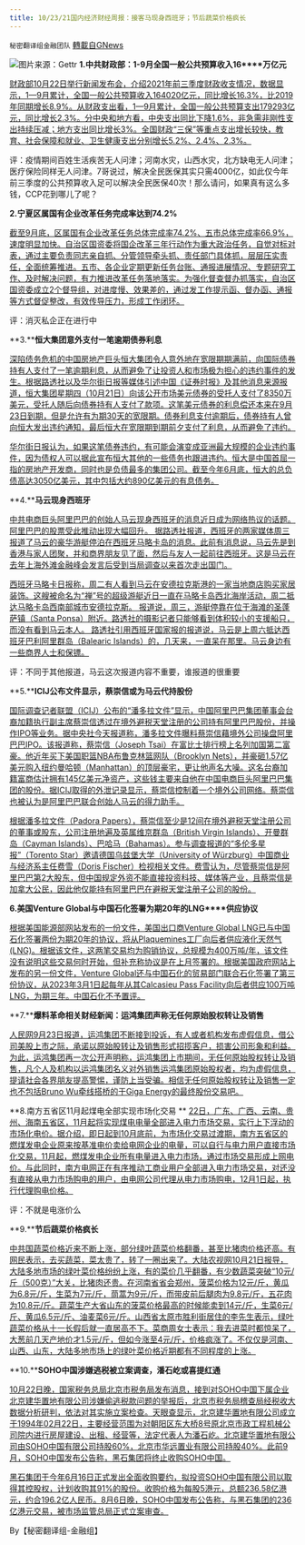 ```yaml
---
title: 10/23/21国内经济财经周报：接客马现身西班牙；节后蔬菜价格疯长
---
```

`秘密翻译组金融团队` [轉載自GNews](https://gnews.org/zh-hans/1613142/)

![](https://assets.gnews.org/wp-content/uploads/2021/10/图片1-74.png)图片来源：Gettr
**1.****中共财政部：1****-9****月全国一般公共预算收入****16****万亿元**

[财政部10月22日举行新闻发布会，介绍2021年前三季度财政收支情况，数据显示，1—9月累计，全国一般公共预算收入164020亿元，同比增长16.3%，比2019年同期增长8.9%。从财政支出看，1—9月累计，全国一般公共预算支出179293亿元，同比增长2.3%。分中央和地方看，中央支出同比下降1.6%，非急需非刚性支出持续压减；地方支出同比增长3%。全国财政“三保”等重点支出增长较快，教育、社会保障和就业、卫生健康支出分别增长5.2%、2.4%、2.3%。](https://news.cnstock.com/news,yw-202110-4771411.htm)

评：疫情期间百姓生活疾苦无人问津；河南水灾，山西水灾，北方缺电无人问津；医疗保险同样无人问津。7哥说过，解决全民医保其实只需4000亿，如此仅今年前三季度的公共预算收入足可以解决全民医保40次！那么请问，如果真有这么多钱，CCP花到哪儿了呢？

**2.****宁夏区属国有企业改革任务完成率达到****74.2%**

[截至9月底，区属国有企业改革任务总体完成率74.2%、五市总体完成率66.9%，速度明显加快。自治区国资委将国企改革三年行动作为重大政治任务，自觉对标对表，通过主要负责同志亲自抓、分管领导牵头抓、责任部门具体抓，层层压实责任，全面统筹推进。五市、各企业定期更新任务台账、通报进展情况、专题研究工作、及时解决问题，有力推进改革任务落地落实。为强化督查督办抓落实，自治区国资委成立2个督导组，对进度慢、效果差的，通过发工作提示函、督办函、通报等方式督促整改，有效传导压力，形成工作闭环。](https://news.cnstock.com/news,yw-202110-4771316.htm)

评：消灭私企正在进行中

**3.****恒大集团意外支付一笔逾期债券利息**

[深陷债务危机的中国房地产巨头恒大集团令人意外地在宽限期期满前，向国际债券持有人支付了一笔逾期利息，从而避免了让投资人和市场极为担心的违约事件的发生。根据路透社以及华尔街日报等媒体引述中国《证券时报》及其他消息来源报道，恒大集团星期四（10月21日）向该公开市场美元债券的受托人支付了8350万美元，受托人随后向债券持有人支付了款项。这笔美元债券的利息偿还本来在9月23日到期，但是允许有为期30天的宽限期。债券利息支付逾期后，债券持有人曾向恒大发出违约通知，最后恒大在宽限期到期前夕支付了利息，从而避免了违约。](https://www.voachinese.com/a/Chinese-property-behemoth-finds-funds-to-avert-default-for-now-20211022/6281611.html)

[华尔街日报认为，如果这笔债券违约，有可能会演变成亚洲最大规模的企业违约事件，因为债权人可以据此宣布恒大其他的一些债务也跟进违约。恒大是中国首屈一指的房地产开发商，同时也是负债最多的集团公司。截至今年6月底，恒大的总负债高达3050亿美元，其中包括大约890亿美元的有息债务。](https://www.voachinese.com/a/Chinese-property-behemoth-finds-funds-to-avert-default-for-now-20211022/6281611.html)

**4.****马云现身西班牙**

[中共电商巨头阿里巴巴的创始人马云现身西班牙的消息近日成为网络热议的话题。阿里巴巴的股票受此推动出现大幅回升。 据路透社报道，西班牙的两家媒体周三报道了马云的豪华游艇停泊在西班牙马略卡岛的消息。此前有消息说，马云先是到香港与家人团聚，并和商界朋友见了面，然后与友人一起前往西班牙。这是马云在去年上海外滩金融峰会发言后受到当局调查以来首次走出国门。](https://www.voachinese.com/a/Jack-Ma-Appeals-In-Spain-20211021/6279984.html)

[西班牙马略卡日报称，周二有人看到马云在安德拉克斯港的一家当地商店购买家居装饰。这艘被命名为“禅”号的超级游艇近日一直在马略卡岛西北海岸活动，周二抵达马略卡岛西南部城市安德拉克斯。 报道说，周三，游艇停靠在位于海滩的圣蓬萨镇（Santa Ponsa）附近。路透社的摄影记者只能够看到体积较小的支援船只，而没有看到马云本人。 路透社引用西班牙国家报的报道说，马云是上周六抵达西班牙巴利阿里群岛（Balearic Islands）的，几天来，一直呆在那里。马云身边有一些商界人士和保镖。](https://www.voachinese.com/a/Jack-Ma-Appeals-In-Spain-20211021/6279984.html)

评：不同于其他报道，马云这次报道内容不重要，谁报道的很重要

**5.****ICIJ公布文件显示，蔡崇信或为马云代持股份**

[国际调查记者联盟（ICIJ）公布的“潘多拉文件”显示，中国阿里巴巴集团董事会台裔加籍执行副主席蔡崇信透过在境外避税天堂注册的公司持有阿里巴巴股份，并操作IPO等业务。据中央社今天报道称，潘多拉文件曝料蔡崇信藉境外公司操盘阿里巴巴IPO。该报道称，蔡崇信（Joseph Tsai）在富比士排行榜上名列加国第二富豪。他近年买下美国职篮NBA布鲁克林篮网队（Brooklyn Nets），并豪砸1.57亿美元购入纽约曼哈顿（Manhattan）的顶层豪宅，更让他声名大噪。这名台裔加籍富商估计拥有145亿美元净资产，这些钱主要来自他在中国电商巨头阿里巴巴集团的股份。据ICIJ取得的外泄记录显示，蔡崇信控制着一个境外公司网络。蔡崇信也被认为是阿里巴巴联合创始人马云的得力助手。](https://www.google.com/url?sa=t&amp;rct=j&amp;q=&amp;esrc=s&amp;source=newssearch&amp;cd=&amp;ved=2ahUKEwjSm5nVud_zAhWbAZ0JHfR9APgQxfQBKAB6BAgCEAI&amp;url=https%3A%2F%2Fwww.rfi.fr%2Fcn%2F%25E4%25B8%25AD%25E5%259B%25BD%2F20211004-%25E6%25BD%2598%25E5%25A4%259A%25E6%258B%2589%25E7%259B%2592%25E5%25AD%2590%25E6%259C%2589%25E9%2598%25BF%25E9%2587%258C%25E5%25B7%25B4%25E5%25B7%25B4%25E6%25A1%2588-%25E4%25BC%25A0%25E8%2594%25A1%25E5%25B4%2587%25E4%25BF%25A1%25E6%2598%25AF%25E9%25A9%25AC%25E4%25BA%2591ipo%25E7%25AD%2589%25E6%2593%258D%25E7%259B%2598%25E6%2589%258B&amp;usg=AOvVaw1YikmMBESFgZ57o_5tfbsA)

[根据潘多拉文件（Padora Papers），蔡崇信至少是12间在境外避税天堂注册公司的董事或股东，公司注册地遍及英属维京群岛（British Virgin Islands）、开曼群岛（Cayman Islands）、巴哈马（Bahamas）。参与调查报道的“多伦多星报”（Torento Star）邀请德国乌兹堡大学（University of Würzburg）中国商业与经济系主任费雪（Doris Fischer）检视相关文件。费雪认为，尽管蔡崇信是阿里巴巴第2大股东，但中国规定外资不能直接投资科技、媒体等产业，且蔡崇信是加拿大公民，因此他仅能持有阿里巴巴在避税天堂注册子公司的股份。](https://www.google.com/url?sa=t&amp;rct=j&amp;q=&amp;esrc=s&amp;source=newssearch&amp;cd=&amp;ved=2ahUKEwjSm5nVud_zAhWbAZ0JHfR9APgQxfQBKAB6BAgCEAI&amp;url=https%3A%2F%2Fwww.rfi.fr%2Fcn%2F%25E4%25B8%25AD%25E5%259B%25BD%2F20211004-%25E6%25BD%2598%25E5%25A4%259A%25E6%258B%2589%25E7%259B%2592%25E5%25AD%2590%25E6%259C%2589%25E9%2598%25BF%25E9%2587%258C%25E5%25B7%25B4%25E5%25B7%25B4%25E6%25A1%2588-%25E4%25BC%25A0%25E8%2594%25A1%25E5%25B4%2587%25E4%25BF%25A1%25E6%2598%25AF%25E9%25A9%25AC%25E4%25BA%2591ipo%25E7%25AD%2589%25E6%2593%258D%25E7%259B%2598%25E6%2589%258B&amp;usg=AOvVaw1YikmMBESFgZ57o_5tfbsA)

**6.****美国****Venture Global****与中国石化签署为期****20****年的****LNG****供应协议**

[根据美国能源部网站发布的一份文件，美国出口商Venture Global LNG已与中国石化签署两份为期20年的协议，将从Plaquemines工厂向后者供应液化天然气(LNG)。根据该文件，这两笔交易均为购销协议，总规模为400万吨/年，该文件没有说明这些交易何时开始，但补充称协议是在上月签署的。根据美国政府网站上发布的另一份文件，Venture Global还与中国石化的贸易部门联合石化签署了第三份协议，从2023年3月1日起每年从其Calcasieu Pass Facility向后者供应100万吨LNG，为期三年。中国石化不予置评。](https://cn.reuters.com/article/venture-global-sinopec-lng-deal-1020-wed-idCNKBS2HA0JO)

**7.****爆料革命相关财经新闻：运鸿集团声称无任何原始股权转让及销售**

[人民网9月23日报道，运鸿集团不断接到投诉，有人或者机构发布虚假信息，借公司美股上市之际，承诺以原始股转让及销售形式招揽客户，损害公司形象和利益。为此，运鸿集团再一次公开声明称，运鸿集团上市期间，无任何原始股权转让及销售，凡个人及机构以运鸿集团名义对外销售运鸿集团原始股权者，均为虚假信息，提请社会各界朋友提高警惕，谨防上当受骗。相信无任何原始股权转让及销售一定也不包括Bruno Wu牵线搭桥的于Giga Energy的最终股份交易吧。](http://finance.people.com.cn/n1/2020/0923/c1004-31872619.html)

**8.南方五省区11月起煤电全部实现市场化交易
**
[22日，广东、广西、云南、贵州、海南五省区，11月起将实现煤电电量全部进入电力市场交易，实行上下浮动的市场化电价。据介绍，即日起到10月底前，为市场化交易过渡期，南方五省区的燃煤发电企业原来按基准电价卖给电网企业的电量，可以自行与电力用户直接市场化交易，11月起，燃煤发电企业所有电量进入电力市场，通过市场交易形成上网电价。与此同时，南方电网正在有序推动工商业用户全部进入电力市场交易，对还没有直接从电力市场购电的用户，由电网公司代理从电力市场购电，12月1日起，执行代理购电价格。](https://china.huanqiu.com/article/45HCRm8Nt5I)

评：不就是电涨价么

**9.****节后蔬菜价格疯长**

[中共国蔬菜价格近来不断上涨，部分绿叶蔬菜价格翻番，甚至比猪肉价格还高。有网民表示，去买蔬菜，菜太贵了，转了一圈出来了。大陆农视网10月21日报导，大陆多地市场的绿叶菜价格纷纷上涨，有的菜价几乎翻番，有少数蔬菜突破“10元/斤（500克）”大关，比猪肉还贵。在河南省省会郑州，菠菜价格为12元/斤，黄瓜为6.8元/斤，生菜为7元/斤，茼蒿为9元/斤，而带皮前后腿肉为9.8元/斤，五花肉为10.8元/斤。蔬菜生产大省山东的菠菜价格最高的时候能卖到14元/斤，生菜6元/斤、黄瓜6.5元/斤、油麦菜6元/斤。山西省太原市胜利街居住的李先生表示，绿叶蔬菜价格从十一长假后就一直居高不下。菜商周女士表示：我去进菜时都惊呆了，大葱前几天产地价才1.5元/斤，但如今涨至4元/斤，价格疯涨了。不仅仅是河南、山西、山东，大陆多地市场上的绿叶菜价格近期都有不同程度的上涨。](https://www.epochtimes.com/gb/21/10/22/n13321656.htm)

**10.****SOHO中国涉嫌逃税被立案调查，潘石屹或喜提红通**

[10月22日晚，国家税务总局北京市税务局发布消息，接到对SOHO中国下属企业北京建华置地有限公司涉嫌偷逃税款问题的举报后，北京市税务局稽查局经税收大数据分析研判，依法对其实施立案检查。天眼查显示，北京建华置地有限公司成立于1994年02月22日，主要经营范围为对朝阳区东大桥8号原北京市政工程机械公司院内进行房屋建设、出租、经营等，法定代表人为潘石屹。北京建华置地有限公司由SOHO中国有限公司持股60%，北京市华远置业有限公司持股40%。此前9月，SOHO中国发布公告称，黑石集团将终止收购SOHO中国。](https://www.sohu.com/a/496679960_100001551)

[黑石集团于今年6月16日正式发出全面收购要约，拟投资SOHO中国有限公司以取得其控股权，计划收购其91%的股份。收购价格为每股5港元，总额236.58亿港元，约合196.2亿人民币。8月6日晚，SOHO中国发布公告称，与黑石集团的236亿港元交易，被市场监管总局正式立案审查。](https://www.sohu.com/a/496679960_100001551)

By【秘密翻译组-金融组】
